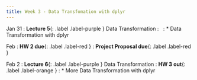 ```yaml
---
title: Week 3 - Data Transfomation with dplyr
---
```


Jan 31
: **Lecture 5**{: .label .label-purple } Data Transformation
  : &nbsp;
: * Data Transformation with dplyr

Feb
: **HW 2 due**{: .label .label-red } 
: **Project Proposal due**{: .label .label-red }

Feb 2
: **Lecture 6**{: .label .label-purple } Data Transformation
  : **HW 3 out**{: .label .label-orange }
: * More Data Transformation with dplyr